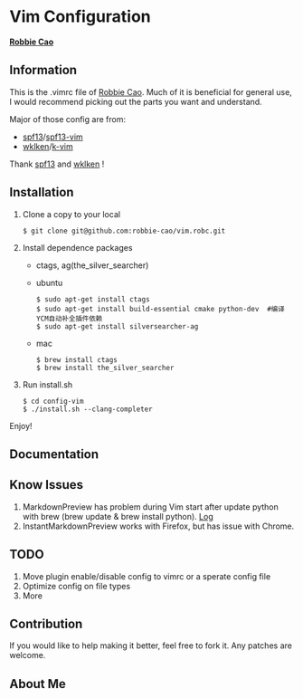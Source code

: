 # Vim Configuration

**[Robbie Cao](<mailto: robbie.cao@gmail.com>)**

## Information

This is the .vimrc file of [Robbie Cao](<mailto: robbie.cao@gmail.com>).
Much of it is beneficial for general use, I would recommend
picking out the parts you want and understand.

Major of those config are from:

- [spf13](https://github.com/spf13)/[spf13-vim](https://github.com/spf13/spf13-vim)
- [wklken](https://github.com/wklken)/[k-vim](https://github.com/wklken/k-vim)

Thank [spf13](https://github.com/spf13) and [wklken](https://github.com/wklken) !

## Installation

1. Clone a copy to your local

    ```
    $ git clone git@github.com:robbie-cao/vim.robc.git
    ```

2. Install dependence packages
    - ctags, ag(the_silver_searcher)
    
    - ubuntu

       ```
       $ sudo apt-get install ctags
       $ sudo apt-get install build-essential cmake python-dev  #编译YCM自动补全插件依赖
       $ sudo apt-get install silversearcher-ag
       ```
    
    - mac

       ```
       $ brew install ctags
       $ brew install the_silver_searcher
       ```

3. Run install.sh

    ```
    $ cd config-vim
    $ ./install.sh --clang-completer
    ```

Enjoy!

## Documentation



## Know Issues
1. MarkdownPreview has problem during Vim start after update python with brew (brew update & brew install python). [Log](http://git.io/vCjBM)
2. InstantMarkdownPreview works with Firefox, but has issue with Chrome.



## TODO
1. Move plugin enable/disable config to vimrc or a sperate config file
2. Optimize config on file types
3. More


## Contribution
If you would like to help making it better, feel free to fork it. Any patches are welcome.

## About Me


